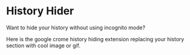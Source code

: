 # History Hider
Want to hide your history without using incognito mode?

Here is the google crome history hiding extension replacing your history section with cool image or gif.
